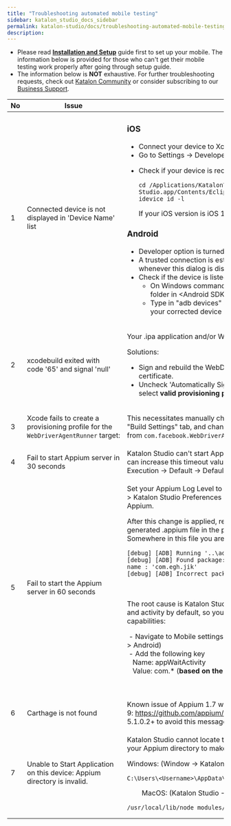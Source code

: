 ```yaml
---
title: "Troubleshooting automated mobile testing" 
sidebar: katalon_studio_docs_sidebar
permalink: katalon-studio/docs/troubleshooting-automated-mobile-testing.html 
description: 
---
```

*   Please read **[Installation and Setup](/display/KD/Before+You+Start)** guide first to set up your mobile. The information below is provided for those who can't get their mobile testing work properly after going through setup guide.
*   The information below is **NOT** exhaustive. For further troubleshooting requests, check out [Katalon Community](https://forum.katalon.com/discussions) or consider subscribing to our [Business Support](https://www.katalon.com/support-service-options/).

<table><thead><tr><th>No</th><th>Issue</th><th>Solution</th></tr></thead><tbody><tr><td>1</td><td>Connected device is not displayed in 'Device Name' list</td><td><div class="content-wrapper"><h3 id="Troubleshootingautomatedmobiletesting-iOS">iOS</h3><ul><li>Connect your&nbsp;device to Xcode.</li><li>Go to Settings -&gt;&nbsp;Developer&nbsp;&gt; turn ON&nbsp;UIAutomation.</li><li><p>Check if your device is recognized using the following commands on Terminal</p><div class="code panel pdl conf-macro output-block" data-hasbody="true" data-macro-name="code"><div class="codeContent panelContent pdl"><pre><code class="language-groovy">cd /Applications/Katalon\ Studio.app/Contents/Eclipse/configuration/resources/tools/imobiledevice&nbsp;
idevice_id -l</code></pre></div></div><p>If your iOS version is iOS 11, make sure Katalon Studio's version is 5.3+.</p></li></ul><h3 id="Troubleshootingautomatedmobiletesting-Android">Android</h3><ul><li><span>Developer option is turned on.</span></li><li>A trusted<span>&nbsp;connection is established by&nbsp;</span>tapping<span>&nbsp;on 'Trust this computer' whenever this dialog is displayed on your device.</span></li><li><span>Check if the device is listed using&nbsp;</span>adb<span>&nbsp;command:</span><ul><li><span>On Windows command line/ MacOS terminal: Navigate to platform-tools folder in &lt;Android SDK folder&gt;\platform-tools.</span></li><li><span>Type in "adb&nbsp;devices" and observe devices listed there. Make sure that your corrected device is listed there with online status.&nbsp;</span></li></ul></li></ul></div></td></tr><tr><td>2</td><td>xcodebuild exited with code&nbsp;<span class="hljs-string">'65'</span>&nbsp;and signal&nbsp;<span class="hljs-string">'null'</span></td><td><p>Your .ipa application and/or WebDriverAgent is not signed correctly.</p><div>Solutions:</div><div><ul><li><span>Sign and rebuild the WebDriverAgent XCode project with your developer certificate.</span></li><li><span>Uncheck 'Automatically Signing' option from WebDriverAgentRunner and select <strong>valid provisioning profile</strong> (profile displayed as Eligible from the list)</span></li></ul></div></td></tr><tr><td>3</td><td><p>Xcode fails to create a provisioning profile for the <code>WebDriverAgentRunner</code>&nbsp;target:</p></td><td><div class="content-wrapper"><p>This necessitates manually changing the bundle id for the target by going into the "Build Settings" tab, and changing the "Product Bundle Identifier" from&nbsp;<code>com.facebook.WebDriverAgentRunner</code>&nbsp;to something that Xcode will accept.</p></div></td></tr><tr><td>4</td><td><span>Fail to start Appium server in 30 seconds</span></td><td><span>Katalon Studio can't start Appium server within 30 seconds (default timeout). You can increase this timeout value from this settings: P</span>roject&nbsp;→ Settings&nbsp;→ Execution&nbsp;→ Default&nbsp;→ Default wait for elements timeout (in seconds)</td></tr><tr><td>5</td><td>Fail to start the Appium server in 60 seconds</td><td><div class="content-wrapper"><p><span>Set your Appium Log Level to "Debug" which you can find this option in Windows &gt; Katalon Studio Preferences &gt; Katalon &gt; Mobile to generate debug logs of Appium.</span></p><p><span>After this change is applied, retry your record/spy session and then open generated&nbsp;.appium&nbsp;file in the project folder.&nbsp;</span><br><span>Somewhere in this file you are likely will see these lines:</span><span>&nbsp;</span></p><div class="code panel pdl conf-macro output-block" data-hasbody="true" data-macro-name="code"><div class="codeContent panelContent pdl"><pre><code class="language-groovy">[debug] [ADB] Running '..\adb.exe' with args: [...] 
[debug] [ADB] Found package: 'com.abc.def.xyz' and fully qualified activity name : 'com.egh.jik' 
[debug] [ADB] Incorrect package and activity. Retrying.</code></pre></div></div><p>&nbsp;</p><p><span>The root cause is Katalon Studio can't start application due to incorrect package and activity by default, so you need to add additional settings to desired capabilities:</span><span>&nbsp;</span></p><p><span>&nbsp;-&nbsp;Navigate to Mobile settings (Project &gt; Settings &gt; Execution &gt; Default &gt; Mobile &gt; Android)&nbsp;<br>&nbsp;-&nbsp;Add the following key<br>&nbsp; &nbsp;Name: appWaitActivity&nbsp;<br>&nbsp; &nbsp;Value: com.* (<strong>based on the prefix of 'Found package' log</strong>)</span></p><p><span><br></span></p></div></td></tr><tr><td>6</td><td>Carthage&nbsp;is not found</td><td><span>Known issue of Appium 1.7 with Xcode 9:</span><span>&nbsp;<a class="external-link" href="https://github.com/appium/appium/issues/9344" rel="nofollow"><span>https://github.com/appium/appium/issues/9344</span></a></span><span>, so please use Katalon Studio 5.1.0.2+ to avoid this message.</span></td></tr><tr><td>7</td><td>Unable to Start Application on this device: Appium directory is invalid.</td><td><div class="content-wrapper"><p>Katalon Studio cannot locate the provided Appium directory. Please double check your Appium directory to make sure it should be as shown below:</p><p>Windows: (Window&nbsp;→ Katalon Studio Preferences&nbsp;→ Mobile&nbsp;→ Appium Directory)</p><div class="code panel pdl conf-macro output-block" data-hasbody="true" data-macro-name="code"><div class="codeContent panelContent pdl"><pre><code class="language-groovy">C:\Users\&lt;Username&gt;\AppData\Roaming\npm\node_modules\appium</code></pre></div></div><p>&nbsp; &nbsp; &nbsp; &nbsp; MacOS: (Katalon Studio&nbsp;→ Preferences&nbsp;→ Mobile&nbsp;→ Appium Directory)</p><div class="code panel pdl conf-macro output-block" data-hasbody="true" data-macro-name="code"><div class="codeContent panelContent pdl"><pre><code class="language-groovy">/usr/local/lib/node_modules/appium</code></pre></div></div></div></td></tr></tbody></table>